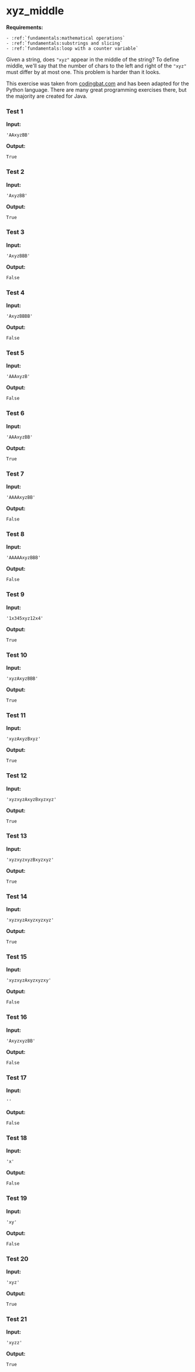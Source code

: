 # xyz_middle



**Requirements:**
```eval_rst
- :ref:`fundamentals:mathematical operations`
- :ref:`fundamentals:substrings and slicing`
- :ref:`fundamentals:loop with a counter variable`

```


Given a string, does `"xyz"` appear in the middle of the string? To define middle, we'll say that the number of chars to the left and right of the `"xyz"` must differ by at most one. This problem is harder than it looks.

This exercise was taken from [codingbat.com](https://codingbat.com/prob/p159772) and has been adapted for the Python language. There are many great programming exercises there, but the majority are created for Java.






### Test 1
**Input:**
```
'AAxyzBB'
```
**Output:**
```
True
```
### Test 2
**Input:**
```
'AxyzBB'
```
**Output:**
```
True
```
### Test 3
**Input:**
```
'AxyzBBB'
```
**Output:**
```
False
```
### Test 4
**Input:**
```
'AxyzBBBB'
```
**Output:**
```
False
```
### Test 5
**Input:**
```
'AAAxyzB'
```
**Output:**
```
False
```
### Test 6
**Input:**
```
'AAAxyzBB'
```
**Output:**
```
True
```
### Test 7
**Input:**
```
'AAAAxyzBB'
```
**Output:**
```
False
```
### Test 8
**Input:**
```
'AAAAAxyzBBB'
```
**Output:**
```
False
```
### Test 9
**Input:**
```
'1x345xyz12x4'
```
**Output:**
```
True
```
### Test 10
**Input:**
```
'xyzAxyzBBB'
```
**Output:**
```
True
```
### Test 11
**Input:**
```
'xyzAxyzBxyz'
```
**Output:**
```
True
```
### Test 12
**Input:**
```
'xyzxyzAxyzBxyzxyz'
```
**Output:**
```
True
```
### Test 13
**Input:**
```
'xyzxyzxyzBxyzxyz'
```
**Output:**
```
True
```
### Test 14
**Input:**
```
'xyzxyzAxyzxyzxyz'
```
**Output:**
```
True
```
### Test 15
**Input:**
```
'xyzxyzAxyzxyzxy'
```
**Output:**
```
False
```
### Test 16
**Input:**
```
'AxyzxyzBB'
```
**Output:**
```
False
```
### Test 17
**Input:**
```
''
```
**Output:**
```
False
```
### Test 18
**Input:**
```
'x'
```
**Output:**
```
False
```
### Test 19
**Input:**
```
'xy'
```
**Output:**
```
False
```
### Test 20
**Input:**
```
'xyz'
```
**Output:**
```
True
```
### Test 21
**Input:**
```
'xyzz'
```
**Output:**
```
True
```


